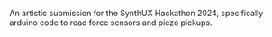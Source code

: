 An artistic submission for the SynthUX Hackathon 2024, specifically arduino code to read force sensors and piezo pickups.
